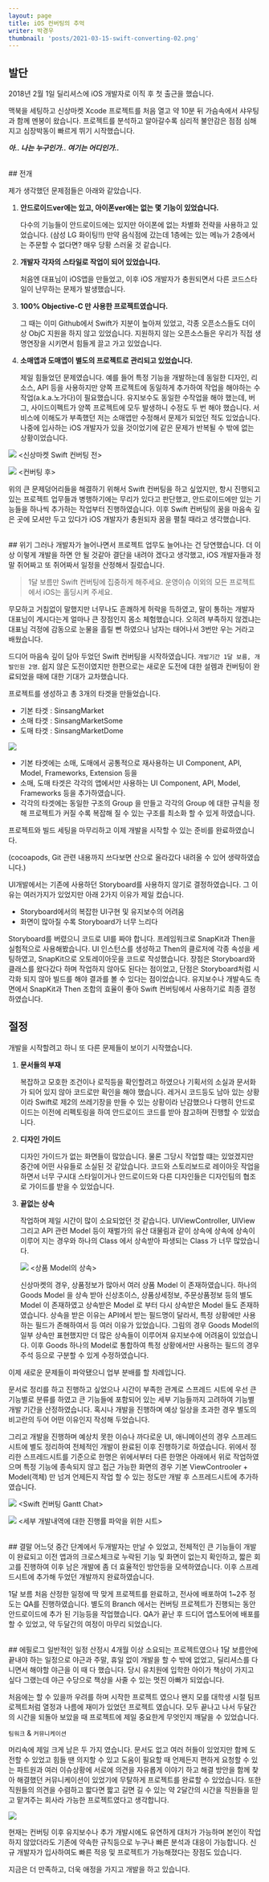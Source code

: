 ```yaml
---
layout: page
title: iOS 컨버팅의 추억
writer: 박경우
thumbnail: 'posts/2021-03-15-swift-converting-02.png'
---
```


## 발단

2018년 2월 1일 딜리셔스에 iOS 개발자로 이직 후 첫 출근을 했습니다.

맥북을 세팅하고 신상마켓 Xcode 프로젝트를 처음 열고 약 10분 뒤 가슴속에서 샤우팅과 함께 멘붕이 왔습니다. 프로젝트를 분석하고 알아갈수록 심리적 불안감은 점점 심해지고 심장박동이 빠르게 뛰기 시작했습니다.

**_아.. 나는 누구인가.. 여기는 어디인가.._**

</br>
## 전개

제가 생각했던 문제점들은 아래와 같았습니다.

1. **안드로이드ver에는 있고, 아이폰ver에는 없는 몇 기능이 있었습니다.**

    다수의 기능들이 안드로이드에는 있지만 아이폰에 없는 차별화 전략을 사용하고 있었습니다. (삼성 LG 화이팅!!) 만약 음식점에 갔는데 1층에는 있는 메뉴가 2층에서는 주문할 수 없다면? 매우 당황 스러울 것 같습니다.

1. **개발자 각자의 스타일로 작업이 되어 있었습니다.**

    처음엔 대표님이 iOS앱을 만들었고, 이후 iOS 개발자가 충원되면서 다른 코드스타일이 난무하는 문제가 발생했습니다.

1. **100% Objective-C 만 사용한 프로젝트였습니다.**

    그 때는 이미 Github에서 Swift가 지분이 높아져 있었고, 각종 오픈소스들도 더이상 ObjC 지원을 하지 않고 있었습니다. 지원하지 않는 오픈소스들은 우리가 직접 생명연장을 시키면서 힘들게 끌고 가고 있었습니다.

1. **소매앱과 도매앱이 별도의 프로젝트로 관리되고 있었습니다.**

    제일 힘들었던 문제였습니다. 예를 들어 특정 기능을 개발하는데 동일한 디자인, 리소스, API 등을 사용하지만 양쪽 프로젝트에 동일하게 추가하여 작업을 해야하는 수작업(a.k.a.노가다)이 필요했습니다. 유지보수도 동일한 수작업을 해야 했는데, 버그, 사이드이펙트가 양쪽 프로젝트에 모두 발생하니 수정도 두 번 해야 했습니다. 서비스에 이해도가 부족했던 저는 소매앱만 수정해서 문제가 되었던 적도 있었습니다. 나중에 입사하는 iOS 개발자가 있을 것이었기에 같은 문제가 반복될 수 밖에 없는 상황이었습니다.

![](/assets/image/posts/2021-03-15-swift-converting-01.png)
<신상마켓 Swift 컨버팅 전>

![](/assets/image/posts/2021-03-15-swift-converting-02.png)
<컨버팅 후>

위의 큰 문제덩어리들을 해결하기 위해서 Swift 컨버팅을 하고 싶었지만, 항시 진행되고 있는 프로젝트 업무들과 병행하기에는 무리가 있다고 판단했고, 안드로이드에만 있는 기능들을 하나씩 추가하는 작업부터 진행하였습니다. 이후 Swift 컨버팅의 꿈을 마음속 깊은 곳에 모셔만 두고 있다가 iOS 개발자가 충원되자 꿈을 펼칠 때라고 생각했습니다.

</br>
## 위기
그러나 개발자가 늘어나면서 프로젝트 업무도 늘어나는 건 당연했습니다. 더 이상 이렇게 개발을 하면 안 될 것같아 결단을 내려야 겠다고 생각했고, iOS 개발자들과 정말 쥐어짜고 또 쥐어짜서 일정을 산정해서 질렀습니다.

>1달 보름만 Swift 컨버팅에 집중하게 해주세요.
>운영이슈 이외의 모든 프로젝트에서 iOS는 홀딩시켜 주세요.

무모하고 거침없이 말했지만 너무나도 흔쾌하게 허락을 득하였고, 말이 통하는 개발자 대표님이 계시다는게 얼마나 큰 장점인지 몸소 체험했습니다. 오히려 부족하지 않겠냐는 대표님 걱정에 감동으로 눈물을 흘릴 뻔 하였으나 남자는 태어나서 3번만 우는 거라고 배웠습니다.

드디어 마음속 깊이 담아 두었던 Swift 컨버팅을 시작하였습니다. `개발기간 1달 보름, 개발인원 2명`. 쉽지 않은 도전이였지만 한편으로는 새로운 도전에 대한 설렘과 컨버팅이 완료되었을 때에 대한 기대가 교차했습니다.

프로젝트를 생성하고 총 3개의 타겟을 만들었습니다.

- 기본 타겟 : SinsangMarket
- 소매 타겟 : SinsangMarketSome
- 도매 타겟 : SinsangMarketDome

![](/assets/image/posts/2021-03-15-swift-converting-03.png)

- 기본 타겟에는 소매, 도매에서 공통적으로 재사용하는 UI Component, API, Model, Frameworks, Extension 등을 
- 소매, 도매 타겟은 각각의 앱에서만 사용하는 UI Component, API, Model, Frameworks 등을 추가하였습니다.
- 각각의 타겟에는 동일한 구조의 Group 을 만들고 각각의 Group 에 대한 규칙을 정해 프로젝트가 커질 수록 복잡해 질 수 있는 구조를 최소화 할 수 있게 하였습니다.

프로젝트와 빌드 세팅을 마무리하고 이제 개발을 시작할 수 있는 준비를 완료하였습니다.

(cocoapods, Git 관련 내용까지 쓰다보면 산으로 올라갔다 내려올 수 있어 생략하였습니다.)

UI개발에서는 기존에 사용하던 Storyboard를 사용하지 않기로 결정하였습니다. 
그 이유는 여러가지가 있었지만 아래 2가지 이유가 제일 컸습니다.
- Storyboard에서의 복잡한 UI구현 및 유지보수의 어려움
- 화면이 많아질 수록 Storyboard가 너무 느리다

Storyboard를 버렸으니 코드로 UI를 짜야 합니다. 프레임워크로 SnapKit과 Then을 실험적으로 사용해봤습니다. UI 인스턴스를 생성하고 Then의 클로저에 각종 속성을 세팅하였고, SnapKit으로 오토레이아웃을 코드로 작성했습니다. 장점은 Storyboard와 클래스를 왔다갔다 하며 작업하지 않아도 된다는 점이었고, 단점은 Storyboard처럼 시각화 되지 않아 빌드를 해야 결과를 볼 수 있다는 점이었습니다. 유지보수나 개발속도 측면에서  SnapKit과 Then 조합의 효율이 좋아 Swift 컨버팅에서 사용하기로 최종 결정하였습니다.
</br>
## 절정
개발을 시작할려고 하니 또 다른 문제들이 보이기 시작했습니다.

1. **문서들의 부재**

    복잡하고 모호한 조건이나 로직등을 확인할려고 하였으나 기획서의 소실과 문서화가 되어 있지 않아 코드로만 확인을 해야 했습니다. 레거시 코드등도 남아 있는 상황이라 Swift로 제2의 쓰레기장을 만들 수 있는 상황이라 난감했으나 다행히 안드로이드는 이전에 리펙토링을 하여 안드로이드 코드를 받아 참고하며 진행할 수 있었습니다.

1. **디자인 가이드**

    디자인 가이드가 없는 화면들이 많았습니다. 물론 그당시 작업할 떄는 있었겠지만 중간에 어떤 사유들로 소실된 것 같았습니다. 코드와 스토리보드로 레이아웃 작업을 하면서 너무 구시대 스타일이거나 안드로이드와 다른 디자인들은 디자인팀의 협조로 가이드를 받을 수 있었습니다.

1. **끝없는 상속**

    작업하며 제일 시간이 많이 소요되었던 것 같습니다. UIViewController, UIView 그리고 API 관련 Model 등이 재벌가의 유산 대물림과 같이 상속에 상속에 상속이 이루어 지는 경우와 하나의 Class 에서 상속받아 파생되는 Class 가 너무 많았습니다.

    ![](/assets/image/posts/2021-03-15-swift-converting-04.png)
    <상품 Model의 상속>
    
    신상마켓의 경우, 상품정보가 많아서 여러 상품 Model 이 존재하였습니다. 하나의 Goods Model 을 상속 받아 신상초이스, 상품상세정보, 주문상품정보 등의 별도 Model 이 존재하였고 상속받은 Model 로 부터 다시 상속받은 Model 들도 존재하였습니다. 상속을 받은 이유는 API에서 받는 필드명이 달라서, 특정 상황에만 사용하는 필드가 존해하여서 등 여러 이유가 있었습니다. 그림의 경우 Goods Model의 일부 상속만 표현했지만 더 많은 상속들이 이루어져 유지보수에 어려움이 있었습니다. 이후 Goods 하나의 Model로 통합하여 특정 상황에서만 사용하는 필드의 경우 주석 등으로 구분할 수 있게 수정하였습니다. 

이제 새로운 문제들이 파악됐으니 업부 분배를 할 차례입니다.

문서로 정리를 하고 진행하고 싶었으나 시간이 부족한 관계로 스프레드 시트에 우선 큰 기능별로 분류를 하였고 큰 기능들에 포함되어 있는 세부 기능들까지 고려하여 기능별 개발 기간을 산정하였습니다. 혹시나 개발을 진행하며 예상 일상을 초과한 경우 별도의 비고란의 두어 어떤 이유인지 작성해 두었습니다.

그리고 개발을 진행하며 예상치 못한 이슈나 까다로운 UI, 애니메이션의 경우 스프레드시트에 별도 정리하여 전체적인 개발이 완료된 이후 진행하기로 하였습니다. 위에서 정리한 스프레드시트를 기준으로 한명은 위에서부터 다른 한명은 아래에서 위로 작업하였으며 특정 기능에 종속되지 않고 접근 가능한 화면의 경우 기본 ViewControoler + Model(객체) 만 넘겨 언제든지 작업 할 수 있는 정도만 개발 후 스프레드시트에 추가하였습니다.

![](/assets/image/posts/2021-03-15-swift-converting-05.png)
<Swift 컨버팅 Gantt Chat>

![](/assets/image/posts/2021-03-15-swift-converting-06.png)
<세부 개발내역에 대한 진행률 파악을 위한 시트>

</br>
## 결말
어느덧 중간 단계에서 두개발자는 만날 수 있었고, 전체적인 큰 기능들이 개발이 완료되고 이전 앱과의 크로스체크로 누락된 기능 및 화면이 없는지 확인하고, 짧은 회고를 진행하여 이후 남은 개발에 좀 더 효율적인 방안등을 모색하였습니다. 이후 스프레드시트에 추가해 두었던 개발까지 완료하였습니다.

1달 보름 처음 산정한 일정에 딱 맞게 프로젝트를 완료하고, 전사에 배포하여 1~2주 정도는 QA를 진행하였습니다. 별도의 Branch 에서는 컨버팅 프로젝트가 진행되는 동안 안드로이드에 추가 된 기능등을 작업했습니다. QA가 끝난 후 드디어 앱스토어에 배포를 할 수 있었고, 약 두달간의 여정이 마무리 되었습니다. 

</br>
## 에필로그
일반적인 일정 산정시 4개월 이상 소요되는 프로젝트였으나 1달 보름안에 끝내야 하는 일정으로 야근과 주말, 휴일 없이 개발을 할 수 밖에 없었고, 딜리셔스를 다니면서 해야할 야근을 이 때 다 했습니다. 당시 유치원에 입학한 아이가 책상이 가지고 싶다 그랬는데 야근 수당으로 책상을 사줄 수 있는 멋진 아빠가 되었습니다.

처음에는 할 수 있을까 우려를 하며 시작한 프로젝트 였으나 왠지 모를 대학생 시절 팀프로젝트처럼 열정과 나름에 재미가 있었던 프로젝트 였습니다. 모두 끝나고 나서 두달간의 시간을 되돌아 보았을 때 프로젝트에 제일 중요한게 무엇인지 깨달을 수 있었습니다. 

`팀워크` & `커뮤니케이션`

머리속에 제일 크게 남은 두 가지 였습니다. 문서도 없고 여러 허들이 있었지만 함께 도전할 수 있었고 힘들 땐 의지할 수 있고 도움이 필요할 때 언제든지 편하게 요청할 수 있는 파트원과 여러 이슈상황에 서로에 의견을 자유롭게 이야기 하고 해결 방안을 함께 찾아 해결했던 커뮤니케이션이 있었기에 무탈하게 프로젝트를 완료할 수 있었습니다. 또한 직원들의 의견을 수렴하고 짧다면 짧고 길면 길 수 있는 약 2달간의 시간을 직원들을 믿고 맡겨주는 회사라 가능한 프로젝트였다고 생각합니다.

![](/assets/image/posts/2021-03-15-swift-converting-07.png)

현재는 컨버팅 이후 유지보수나 추가 개발시에도 유연하게 대처가 가능하며 본인이 작업하지 않았더라도 기존에 약속한 규칙등으로 누구나 빠른 분석과 대응이 가능합니다. 신규 개발자가 입사하여도 빠른 적응 및 프로젝트가 가능해졌다는 장점도 있습니다.

지금은 더 만족하고, 더욱 애정을 가지고 개발을 하고 있습니다.
